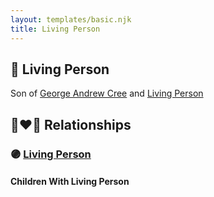 ```yaml
---
layout: templates/basic.njk
title: Living Person
---
```

## 🔵 Living Person

Son of [George Andrew Cree](/people/1/19357156) and [Living Person](/people/7/74548303)

## 👩‍❤️‍👨 Relationships

### 🟣 [Living Person](/people/4/45559688)

#### Children With Living Person
